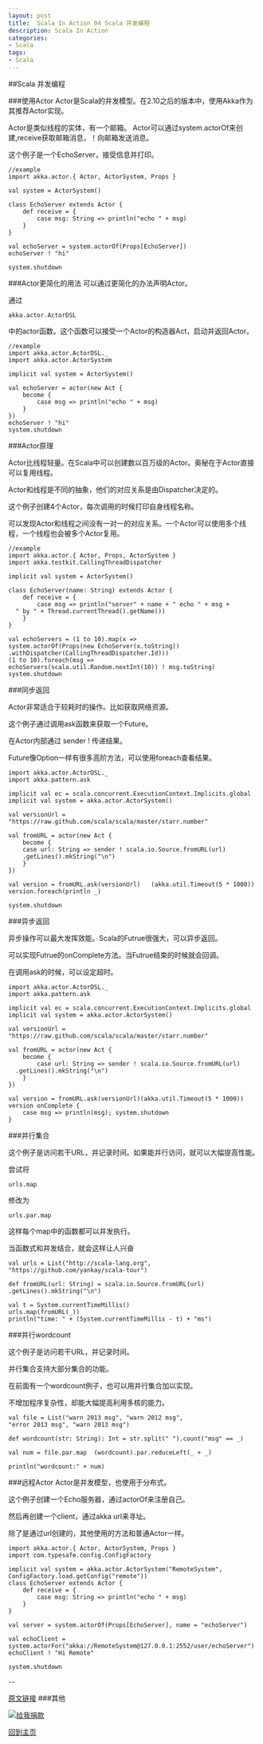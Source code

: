 ```yaml
---
layout:	post
title:	Scala In Action 04 Scala 并发编程
description: Scala In Action
categories:
- Scala 
tags:
- Scala
---
```


##Scala 并发编程

###使用Actor
Actor是Scala的并发模型。在2.10之后的版本中，使用Akka作为其推荐Actor实现。

Actor是类似线程的实体，有一个邮箱。 Actor可以通过system.actorOf来创建,receive获取邮箱消息，！向邮箱发送消息。

这个例子是一个EchoServer，接受信息并打印。

	//example
	import akka.actor.{ Actor, ActorSystem, Props }

	val system = ActorSystem()

	class EchoServer extends Actor {
  		def receive = {
    		case msg: String => println("echo " + msg)
  		}
	}

	val echoServer = system.actorOf(Props[EchoServer])
	echoServer ! "hi"

	system.shutdown

###Actor更简化的用法
可以通过更简化的办法声明Actor。

通过

	
	akka.actor.ActorDSL
中的actor函数。这个函数可以接受一个Actor的构造器Act，启动并返回Actor。

	//example
	import akka.actor.ActorDSL._
	import akka.actor.ActorSystem

	implicit val system = ActorSystem()

	val echoServer = actor(new Act {
  		become {
    		case msg => println("echo " + msg)
  		}
	})
	echoServer ! "hi"
	system.shutdown


###Actor原理

Actor比线程轻量。在Scala中可以创建数以百万级的Actor。奥秘在于Actor直接可以复用线程。

Actor和线程是不同的抽象，他们的对应关系是由Dispatcher决定的。

这个例子创建4个Actor，每次调用的时候打印自身线程名称。

可以发现Actor和线程之间没有一对一的对应关系。一个Actor可以使用多个线程，一个线程也会被多个Actor复用。

	//example
	import akka.actor.{ Actor, Props, ActorSystem }
	import akka.testkit.CallingThreadDispatcher

	implicit val system = ActorSystem()

	class EchoServer(name: String) extends Actor {
  		def receive = {
    		case msg => println("server" + name + " echo " + msg +
      " by " + Thread.currentThread().getName())
  		}
	}

	val echoServers = (1 to 10).map(x =>
  	system.actorOf(Props(new EchoServer(x.toString))
    .withDispatcher(CallingThreadDispatcher.Id)))
	(1 to 10).foreach(msg =>
  	echoServers(scala.util.Random.nextInt(10)) ! msg.toString)
	system.shutdown


###同步返回

Actor非常适合于较耗时的操作。比如获取网络资源。

这个例子通过调用ask函数来获取一个Future。

在Actor内部通过 sender ! 传递结果。

Future像Option一样有很多高阶方法，可以使用foreach查看结果。

	import akka.actor.ActorDSL._
	import akka.pattern.ask

	implicit val ec = scala.concurrent.ExecutionContext.Implicits.global
	implicit val system = akka.actor.ActorSystem()

	val versionUrl = "https://raw.github.com/scala/scala/master/starr.number"

	val fromURL = actor(new Act {
  		become {
    	case url: String => sender ! scala.io.Source.fromURL(url)
      	.getLines().mkString("\n")
  		}
	})

	val version = fromURL.ask(versionUrl)	(akka.util.Timeout(5 * 1000))
	version.foreach(println _)
  
	system.shutdown

###异步返回


异步操作可以最大发挥效能。Scala的Futrue很强大，可以异步返回。

可以实现Futrue的onComplete方法。当Futrue结束的时候就会回调。

在调用ask的时候，可以设定超时。


	import akka.actor.ActorDSL._
	import akka.pattern.ask

	implicit val ec = scala.concurrent.ExecutionContext.Implicits.global
	implicit val system = akka.actor.ActorSystem()

	val versionUrl = "https://raw.github.com/scala/scala/master/starr.number"

	val fromURL = actor(new Act {
  		become {
    		case url: String => sender ! scala.io.Source.fromURL(url)
      .getLines().mkString("\n")
  		}
	})

	val version = fromURL.ask(versionUrl)(akka.util.Timeout(5 * 1000))
	version onComplete {
  		case msg => println(msg); system.shutdown
	}


###并行集合

这个例子是访问若干URL，并记录时间。如果能并行访问，就可以大幅提高性能。

尝试将

	urls.map
修改为

	urls.par.map
这样每个map中的函数都可以并发执行。

当函数式和并发结合，就会这样让人兴奋

	val urls = List("http://scala-lang.org",
  	"https://github.com/yankay/scala-tour")

	def fromURL(url: String) = scala.io.Source.fromURL(url)
 	.getLines().mkString("\n")

	val t = System.currentTimeMillis()
	urls.map(fromURL(_))
	println("time: " + (System.currentTimeMillis - t) + "ms")


###并行wordcount

这个例子是访问若干URL，并记录时间。

并行集合支持大部分集合的功能。

在前面有一个wordcount例子，也可以用并行集合加以实现。

不增加程序复杂性，却能大幅提高利用多核的能力。

	val file = List("warn 2013 msg", "warn 2012 msg",
  	"error 2013 msg", "warn 2013 msg")

	def wordcount(str: String): Int = str.split(" ").count("msg" == _)

	val num = file.par.map	(wordcount).par.reduceLeft(_ + _)

	println("wordcount:" + num)

###远程Actor
Actor是并发模型，也使用于分布式。

这个例子创建一个Echo服务器，通过actorOf来注册自己。

然后再创建一个client，通过akka url来寻址。

除了是通过url创建的，其他使用的方法和普通Actor一样。

	import akka.actor.{ Actor, ActorSystem, Props }
	import com.typesafe.config.ConfigFactory

	implicit val system = akka.actor.ActorSystem("RemoteSystem",
  	ConfigFactory.load.getConfig("remote"))
	class EchoServer extends Actor {
  		def receive = {
    		case msg: String => println("echo " + msg)
  		}
	}

	val server = system.actorOf(Props[EchoServer], name = "echoServer")

	val echoClient = system.actorFor("akka://RemoteSystem@127.0.0.1:2552/user/echoServer")
	echoClient ! "Hi Remote"

	system.shutdown

--


[原文链接][3]
###其他

[![给我捐款](http://c000005.qiniudn.com/donate_me.png "给我捐款")](http://me.alipay.com/0xc000005)

[回到主页][1]

                                       
[1]: http://0xc000005.github.io/
[2]: http://c000005.qiniudn.com/hello.png
[3]: http://www.scala-tour.com/